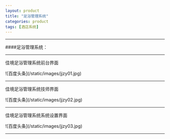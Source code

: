 ```yaml
---
layout: product
title: "足浴管理系统"
categories: product
tags: [酒店系统]
---
```

<hr/>
####足浴管理系统：
<hr/>
佳境足浴管理系统前台界面<p>
![百度头条](/static/images/jjzy01.jpg)
<p>
<p>
<p>
<hr/>
佳境足浴管理系统技师界面
<p>
![百度头条](/static/images/jjzy02.jpg)
<p>
<p>
<p>
<hr/>
<p>
佳境足浴管理系统系统设置界面
<p>
![百度头条](/static/images/jjzy03.jpg)
<hr/>
